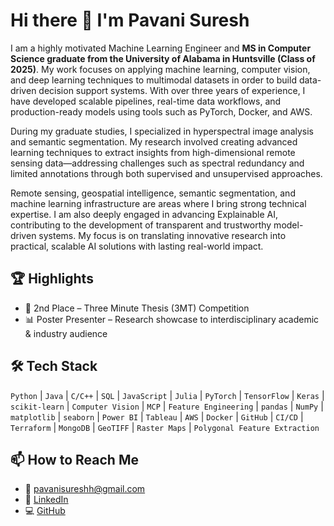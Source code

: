 # Hi there 👋 I'm Pavani Suresh

I am a highly motivated Machine Learning Engineer and **MS in Computer Science graduate from the University of Alabama in Huntsville (Class of 2025)**. My work focuses on applying machine learning, computer vision, and deep learning techniques to multimodal datasets in order to build data-driven decision support systems. With over three years of experience, I have developed scalable pipelines, real-time data workflows, and production-ready models using tools such as PyTorch, Docker, and AWS.

During my graduate studies, I specialized in hyperspectral image analysis and semantic segmentation. My research involved creating advanced learning techniques to extract insights from high-dimensional remote sensing data—addressing challenges such as spectral redundancy and limited annotations through both supervised and unsupervised approaches.

Remote sensing, geospatial intelligence, semantic segmentation, and machine learning infrastructure are areas where I bring strong technical expertise. I am also deeply engaged in advancing Explainable AI, contributing to the development of transparent and trustworthy model-driven systems. My focus is on translating innovative research into practical, scalable AI solutions with lasting real-world impact.


## 🏆 Highlights

- 🥈 2nd Place – Three Minute Thesis (3MT) Competition  
- 📊 Poster Presenter – Research showcase to interdisciplinary academic & industry audience  


## 🛠 Tech Stack

 
`Python` | `Java` | `C/C++` | `SQL` | `JavaScript` | `Julia` | `PyTorch` | `TensorFlow` | `Keras` | `scikit-learn` | `Computer Vision` | `MCP` | `Feature Engineering` | `pandas` | `NumPy` | `matplotlib` | `seaborn` | `Power BI` | `Tableau` | `AWS` | `Docker` | `GitHub` | `CI/CD` | `Terraform` | `MongoDB` | `GeoTIFF` | `Raster Maps` | `Polygonal Feature Extraction`


## 📫 How to Reach Me

- 📧 [pavanisureshh@gmail.com](mailto:pavanisureshh@gmail.com)  
- 🔗 [LinkedIn](https://www.linkedin.com/in/pavani-suresh/)  
- 💻 [GitHub](https://github.com/pavani101) 



